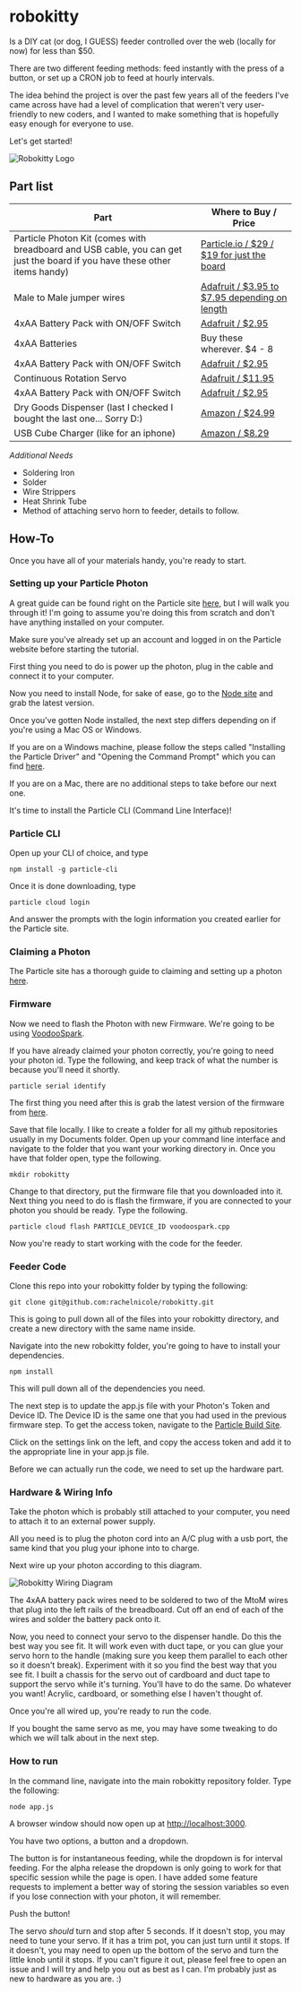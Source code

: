 # robokitty
Is a DIY cat (or dog, I GUESS) feeder controlled over the web (locally for now) for less than $50.

There are two different feeding methods: feed instantly with the press of a button, or set up a CRON job to feed at hourly intervals.

The idea behind the project is over the past few years all of the feeders I've came across have had a level of complication that weren't very user-friendly to new coders, and I wanted to make something that is hopefully easy enough for everyone to use.

Let's get started!

![Robokitty Logo](robokitty-logo.jpg)


## Part list

| Part  | Where to Buy / Price |
| ------------- | ------------- |
| Particle Photon Kit (comes with breadboard and USB cable, you can get just the board if you have these other items handy)  | [Particle.io / $29 / $19 for just the board](https://store.particle.io/)  |
| Male to Male jumper wires  | [Adafruit / $3.95 to $7.95 depending on length](http://www.adafruit.com/search?q=male+male+jumper&b=1)  |
| 4xAA Battery Pack with ON/OFF Switch  | [Adafruit / $2.95](https://www.adafruit.com/products/830)  |
| 4xAA Batteries  | Buy these wherever. $4 - 8  |
| 4xAA Battery Pack with ON/OFF Switch  | [Adafruit / $2.95](https://www.adafruit.com/products/830)  |
| Continuous Rotation Servo  | [Adafruit / $11.95](https://www.adafruit.com/products/154)  |
| 4xAA Battery Pack with ON/OFF Switch  | [Adafruit / $2.95](https://www.adafruit.com/products/830)  |
| Dry Goods Dispenser (last I checked I bought the last one... Sorry D:) | [Amazon / $24.99](http://www.amazon.com/gp/product/B00TECVEQE?psc=1&redirect=true&ref_=oh_aui_detailpage_o02_s00)  |
| USB Cube Charger (like for an iphone) | [Amazon / $8.29](http://www.amazon.com/Apple-Authentic-Adapter-iPhone-Touch/dp/B010NYA6VK/ref=sr_1_5?ie=UTF8&qid=1448330240&sr=8-5&keywords=usb+cube+charger)  |

*Additional Needs*
* Soldering Iron
* Solder
* Wire Strippers
* Heat Shrink Tube
* Method of attaching servo horn to feeder, details to follow.

## How-To

Once you have all of your materials handy, you're ready to start.

### Setting up your Particle Photon

A great guide can be found right on the Particle site [here](https://docs.particle.io/guide/getting-started/connect/photon/), but I will walk you through it! I'm going to assume you're doing this from scratch and don't have anything installed on your computer.

Make sure you've already set up an account and logged in on the Particle website before starting the tutorial.

First thing you need to do is power up the photon, plug in the cable and connect it to your computer.

Now you need to install Node, for sake of ease, go to the [Node site](https://nodejs.org/) and grab the latest version.

Once you've gotten Node installed, the next step differs depending on if you're using a Mac OS or Windows.

If you are on a Windows machine, please follow the steps called "Installing the Particle Driver" and "Opening the Command Prompt" which you can find [here](https://docs.particle.io/guide/getting-started/connect/photon/#installing-the-particle-driver).

If you are on a Mac, there are no additional steps to take before our next one.

It's time to install the Particle CLI (Command Line Interface)! 

### Particle CLI

Open up your CLI of choice, and type 
```
npm install -g particle-cli
```

Once it is done downloading, type 

```
particle cloud login
```

And answer the prompts with the login information you created earlier for the Particle site.


### Claiming a Photon

The Particle site has a thorough guide to claiming and setting up a photon [here](https://docs.particle.io/guide/getting-started/connect/photon/#connecting-your-device).


### Firmware
Now we need to flash the Photon with new Firmware. We're going to be using [VoodooSpark](https://github.com/voodootikigod/voodoospark).

If you have already claimed your photon correctly, you're going to need your photon id. Type the following, and keep track of what the number is because you'll need it shortly.

```
particle serial identify
```

The first thing you need after this is grab the latest version of the firmware from [here](https://github.com/voodootikigod/voodoospark/blob/master/firmware/voodoospark.cpp).

Save that file locally. I like to create a folder for all my github repositories usually in my Documents folder. Open up your command line interface and navigate to the folder that you want your working directory in. Once you have that folder open, type the following. 

```
mkdir robokitty
```

Change to that directory, put the firmware file that you downloaded into it. Next thing you need to do is flash the firmware, if you are connected to your photon you should be ready. Type the following.

```
particle cloud flash PARTICLE_DEVICE_ID voodoospark.cpp
```

Now you're ready to start working with the code for the feeder.

### Feeder Code

Clone this repo into your robokitty folder by typing the following:

```
git clone git@github.com:rachelnicole/robokitty.git
```

This is going to pull down all of the files into your robokitty directory, and create a new directory with the same name inside.

Navigate into the new robokitty folder, you're going to have to install your dependencies.

```
npm install
```

This will pull down all of the dependencies you need.

The next step is to update the app.js file with your Photon's Token and Device ID. The Device ID is the same one that you had used in the previous firmware step. To get the access token, navigate to the [Particle Build Site](https://build.particle.io/).

Click on the settings link on the left, and copy the access token and add it to the appropriate line in your app.js file. 

Before we can actually run the code, we need to set up the hardware part.

### Hardware & Wiring Info

Take the photon which is probably still attached to your computer, you need to attach it to an external power supply.

All you need is to plug the photon cord into an A/C plug with a usb port, the same kind that you plug your iphone into to charge.

Next wire up your photon according to this diagram.

![Robokitty Wiring Diagram](robokitty_wiring.png)

The 4xAA battery pack wires need to be soldered to two of the MtoM wires that plug into the left rails of the breadboard. Cut off an end of each of the wires and solder the battery pack onto it. 

Now, you need to connect your servo to the dispenser handle. Do this the best way you see fit. It will work even with duct tape, or you can glue your servo horn to the handle (making sure you keep them parallel to each other so it doesn't break). Experiment with it so you find the best way that you see fit. I built a chassis for the servo out of cardboard and duct tape to support the servo while it's turning. You'll have to do the same. Do whatever you want! Acrylic, cardboard, or something else I haven't thought of.

Once you're all wired up, you're ready to run the code.

If you bought the same servo as me, you may have some tweaking to do which we will talk about in the next step.


### How to run 

In the command line, navigate into the main robokitty repository folder. Type the following:

```
node app.js
```

A browser window should now open up at [http://localhost:3000](http://localhost:3000).

You have two options, a button and a dropdown. 

The button is for instantaneous feeding, while the dropdown is for interval feeding. For the alpha release the dropdown is only going to work for that specific session while the page is open. I have added some feature requests to implement a better way of storing the session variables so even if you lose connection with your photon, it will remember. 

Push the button! 

The servo *should* turn and stop after 5 seconds. If it doesn't stop, you may need to tune your servo. If it has a trim pot, you can just turn until it stops. If it doesn't, you may need to open up the bottom of the servo and turn the little knob until it stops. If you can't figure it out, please feel free to open an issue and I will try and help you out as best as I can. I'm probably just as new to hardware as you are. :)


